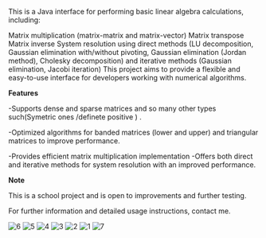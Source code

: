 This is a Java interface for performing basic linear algebra calculations, including:

Matrix multiplication (matrix-matrix and matrix-vector)
Matrix transpose
Matrix inverse
System resolution using direct methods (LU decomposition, Gaussian elimination with/without pivoting, Gaussian elimination (Jordan method), Cholesky decomposition) and iterative methods (Gaussian elimination, Jacobi iteration)
This project aims to provide a flexible and easy-to-use interface for developers working with numerical algorithms.

**Features**

-Supports dense and sparse matrices and so many other types such(Symetric ones /definete positive ) .

-Optimized algorithms for banded matrices (lower and upper) and triangular matrices to improve performance.

-Provides efficient matrix multiplication implementation
-Offers both direct and iterative methods for system resolution with an improved performance.

**Note**

This is a school project and is open to improvements and further testing.

For further information and detailed usage instructions,  contact me.

![6](https://github.com/sambett/java-numeric-algorithms/assets/130989690/330ff5f7-6757-4349-b3bd-69c7760360c0)
![5](https://github.com/sambett/java-numeric-algorithms/assets/130989690/617a4a87-e6cd-4232-b212-38a6f7697fda)
![4](https://github.com/sambett/java-numeric-algorithms/assets/130989690/cd140aa8-10ea-4e1f-86e5-6ddaa246b7a7)
![3](https://github.com/sambett/java-numeric-algorithms/assets/130989690/9613ea25-dd60-41aa-a66e-638eff33a19e)
![2](https://github.com/sambett/java-numeric-algorithms/assets/130989690/0e08846d-2796-40b4-aa7f-74b1d8763f92)
![1](https://github.com/sambett/java-numeric-algorithms/assets/130989690/037696a2-fcaa-426b-ac89-8f0d752489dd)
![7](https://github.com/sambett/java-numeric-algorithms/assets/130989690/b8d3ee0a-6f34-4cc7-9879-d89b4abd3abe)
